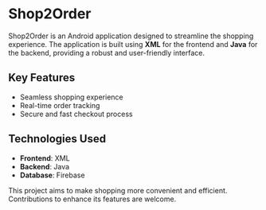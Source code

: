 # Shop2Order

Shop2Order is an Android application designed to streamline the shopping experience. The application is built using **XML** for the frontend and **Java** for the backend, providing a robust and user-friendly interface.

## Key Features
- Seamless shopping experience
- Real-time order tracking
- Secure and fast checkout process

## Technologies Used
- **Frontend**: XML
- **Backend**: Java
- **Database**: Firebase

This project aims to make shopping more convenient and efficient. Contributions to enhance its features are welcome.
